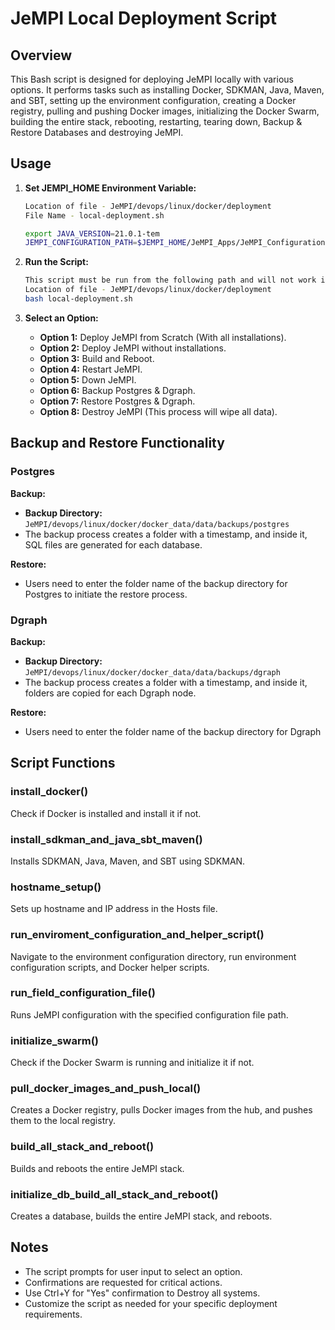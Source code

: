 # JeMPI Local Deployment Script


## Overview


This Bash script is designed for deploying JeMPI locally with various options. It performs tasks such as installing Docker, SDKMAN, Java, Maven, and SBT, setting up the environment configuration, creating a Docker registry, pulling and pushing Docker images, initializing the Docker Swarm, building the entire stack, rebooting, restarting, tearing down, Backup & Restore Databases and destroying JeMPI.


## Usage


1. **Set JEMPI_HOME Environment Variable:**
   ```bash
   Location of file - JeMPI/devops/linux/docker/deployment
   File Name - local-deployment.sh

   export JAVA_VERSION=21.0.1-tem
   JEMPI_CONFIGURATION_PATH=$JEMPI_HOME/JeMPI_Apps/JeMPI_Configuration/reference/config-reference.json

   ```


2. **Run the Script:**
   ```bash
   This script must be run from the following path and will not work if executed from a different location.
   Location of file - JeMPI/devops/linux/docker/deployment
   bash local-deployment.sh
   ```


3. **Select an Option:**
   - **Option 1:** Deploy JeMPI from Scratch (With all installations).
   - **Option 2:** Deploy JeMPI without installations.
   - **Option 3:** Build and Reboot.
   - **Option 4:** Restart JeMPI.
   - **Option 5:** Down JeMPI.
   - **Option 6:** Backup Postgres & Dgraph.
   - **Option 7:** Restore Postgres & Dgraph.
   - **Option 8:** Destroy JeMPI (This process will wipe all data).



## Backup and Restore Functionality

### Postgres

**Backup:**
- **Backup Directory:** `JeMPI/devops/linux/docker/docker_data/data/backups/postgres`
- The backup process creates a folder with a timestamp, and inside it, SQL files are generated for each database.

**Restore:**
- Users need to enter the folder name of the backup directory for Postgres to initiate the restore process.

### Dgraph

**Backup:**
- **Backup Directory:** `JeMPI/devops/linux/docker/docker_data/data/backups/dgraph`
- The backup process creates a folder with a timestamp, and inside it, folders are copied for each Dgraph node.

**Restore:**
- Users need to enter the folder name of the backup directory for Dgraph

## Script Functions


### install_docker()


Check if Docker is installed and install it if not.


### install_sdkman_and_java_sbt_maven()


Installs SDKMAN, Java, Maven, and SBT using SDKMAN.


### hostname_setup()


Sets up hostname and IP address in the Hosts file.


### run_enviroment_configuration_and_helper_script()


Navigate to the environment configuration directory, run environment configuration scripts, and Docker helper scripts.


### run_field_configuration_file()


Runs JeMPI configuration with the specified configuration file path.


### initialize_swarm()


Check if the Docker Swarm is running and initialize it if not.


### pull_docker_images_and_push_local()


Creates a Docker registry, pulls Docker images from the hub, and pushes them to the local registry.


### build_all_stack_and_reboot()


Builds and reboots the entire JeMPI stack.


### initialize_db_build_all_stack_and_reboot()


Creates a database, builds the entire JeMPI stack, and reboots.


## Notes


- The script prompts for user input to select an option.
- Confirmations are requested for critical actions.
- Use Ctrl+Y for "Yes" confirmation to Destroy all systems.
- Customize the script as needed for your specific deployment requirements.
